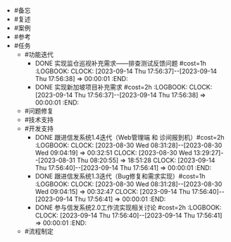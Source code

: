 - #备忘
- #复述
- #案例
- #参考
- #任务
	- #功能迭代
		- DONE 实现监仓巡视补充需求——排查测试反馈问题 #cost=1h
		  :LOGBOOK:
		  CLOCK: [2023-09-14 Thu 17:56:37]--[2023-09-14 Thu 17:56:38] =>  00:00:01
		  :END:
		- DONE 实现新加坡项目补充需求 #cost=2h
		  :LOGBOOK:
		  CLOCK: [2023-09-14 Thu 17:56:37]--[2023-09-14 Thu 17:56:38] =>  00:00:01
		  :END:
	- #问题修复
	- #技术支持
	- #开发支持
		- DONE 跟进信发系统1.4迭代（Web管理端 和 诊间报到机）#cost=2h
		  :LOGBOOK:
		  CLOCK: [2023-08-30 Wed 08:31:28]--[2023-08-30 Wed 09:04:19] =>  00:32:51
		  CLOCK: [2023-08-30 Wed 13:29:27]--[2023-08-31 Thu 08:20:55] =>  18:51:28
		  CLOCK: [2023-09-14 Thu 17:56:40]--[2023-09-14 Thu 17:56:41] =>  00:00:01
		  :END:
		- DONE 跟进信发系统1.3迭代（Bug修复和需求实现）#cost=1h
		  :LOGBOOK:
		  CLOCK: [2023-08-30 Wed 08:31:28]--[2023-08-30 Wed 09:04:15] =>  00:32:47
		  CLOCK: [2023-09-14 Thu 17:56:40]--[2023-09-14 Thu 17:56:41] =>  00:00:01
		  :END:
		- DONE 参与信发系统2.0工作流实现相关讨论 #cost=2h
		  :LOGBOOK:
		  CLOCK: [2023-09-14 Thu 17:56:40]--[2023-09-14 Thu 17:56:41] =>  00:00:01
		  :END:
	- #流程制定